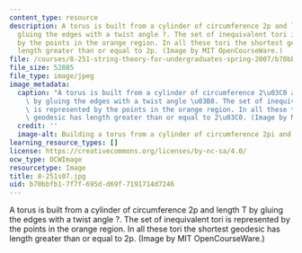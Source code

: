 ```yaml
---
content_type: resource
description: A torus is built from a cylinder of circumference 2p and length T by
  gluing the edges with a twist angle ?. The set of inequivalent tori is represented
  by the points in the orange region. In all these tori the shortest geodesic has
  length greater than or equal to 2p. (Image by MIT OpenCourseWare.)
file: /courses/8-251-string-theory-for-undergraduates-spring-2007/b70bbfb17f7f695dd69f7191714d7246_8-251s07.jpg
file_size: 52885
file_type: image/jpeg
image_metadata:
  caption: "A torus is built from a cylinder of circumference 2\u03C0 and length T\
    \ by gluing the edges with a twist angle \u03B8. The set of inequivalent tori\
    \ is represented by the points in the orange region. In all these tori the shortest\
    \ geodesic has length greater than or equal to 2\u03C0. (Image by MIT OpenCourseWare.)"
  credit: ''
  image-alt: Building a torus from a cylinder of circumference 2pi and length T.
learning_resource_types: []
license: https://creativecommons.org/licenses/by-nc-sa/4.0/
ocw_type: OCWImage
resourcetype: Image
title: 8-251s07.jpg
uid: b70bbfb1-7f7f-695d-d69f-7191714d7246
---
```

A torus is built from a cylinder of circumference 2p and length T by gluing the edges with a twist angle ?. The set of inequivalent tori is represented by the points in the orange region. In all these tori the shortest geodesic has length greater than or equal to 2p. (Image by MIT OpenCourseWare.)